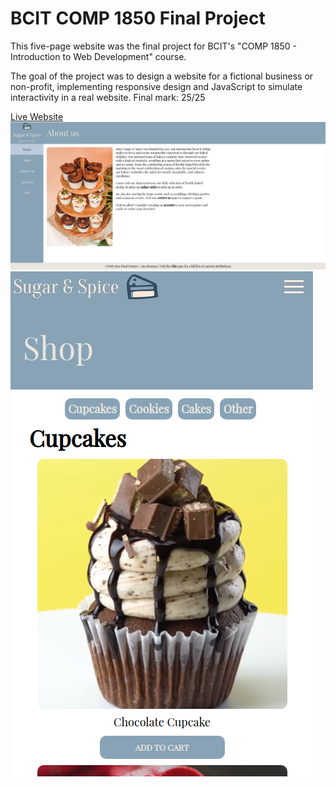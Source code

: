 # BCIT COMP 1850 Final Project

This five-page website was the final project for BCIT's "COMP 1850 - Introduction to Web Development" course.

The goal of the project was to design a website for a fictional business or non-profit, implementing responsive design and JavaScript to simulate interactivity in a real website. Final mark: 25/25

[Live Website](https://anabrunner.github.io/comp1850_final_project/)
![Screenshot of home page on desktop view.](/home_page.png)
![Screenshot of shop page on mobile view.](/mobile_view.png)
